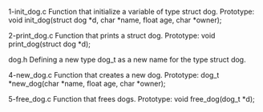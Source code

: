 1-init_dog.c Function that initialize a variable of type struct dog. Prototype: void init_dog(struct dog *d, char *name, float age, char *owner);

2-print_dog.c Function that prints a struct dog. Prototype: void print_dog(struct dog *d);

dog.h Defining a new type dog_t as a new name for the type struct dog.

4-new_dog.c Function that creates a new dog. Prototype: dog_t *new_dog(char *name, float age, char *owner);

5-free_dog.c Function that frees dogs. Prototype: void free_dog(dog_t *d);
